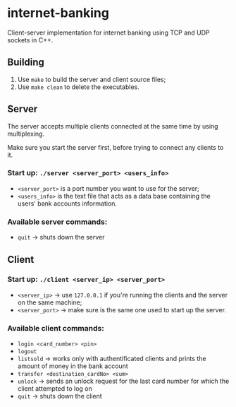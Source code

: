 # internet-banking
Client-server implementation for internet banking using TCP and UDP sockets in C++.

## Building
1. Use `make` to build the server and client source files;
2. Use `make clean` to delete the executables.

## Server

The server accepts multiple clients connected at the same time by using multiplexing.

Make sure you start the server first, before trying to connect any clients to it.

### Start up: `./server <server_port> <users_info>`
+ `<server_port>` is a port number you want to use for the server;
+ `<users_info>` is the text file that acts as a data base containing the users' bank accounts information.

### Available **server** commands:
+ `quit` -> shuts down the server

## Client

### Start up: `./client <server_ip> <server_port>`
+ `<server_ip>` -> use `127.0.0.1` if you're running the clients and the server on the same machine;
+ `<server_port>` -> make sure is the same one used to start up the server.

### Available **client** commands:
+ `login <card_number> <pin>`
+ `logout`
+ `listsold` -> works only with authentificated clients and prints the amount of money in the bank account
+ `transfer <destination_cardNo> <sum>`
+ `unlock` -> sends an unlock request for the last card number for which the client attempted to log on
+ `quit` -> shuts down the client
